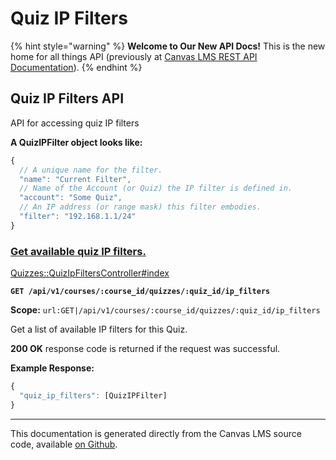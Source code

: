 # Quiz IP Filters

{% hint style="warning" %}
**Welcome to Our New API Docs!** This is the new home for all things API (previously at [Canvas LMS REST API Documentation](https://api.instructure.com)).
{% endhint %}

## Quiz IP Filters API

API for accessing quiz IP filters

**A QuizIPFilter object looks like:**

```js
{
  // A unique name for the filter.
  "name": "Current Filter",
  // Name of the Account (or Quiz) the IP filter is defined in.
  "account": "Some Quiz",
  // An IP address (or range mask) this filter embodies.
  "filter": "192.168.1.1/24"
}
```

### [Get available quiz IP filters.](#method.quizzes/quiz_ip_filters.index) <a href="#method.quizzes-quiz_ip_filters.index" id="method.quizzes-quiz_ip_filters.index"></a>

[Quizzes::QuizIpFiltersController#index](https://github.com/instructure/canvas-lms/blob/master/app/controllers/quizzes/quiz_ip_filters_controller.rb)

**`GET /api/v1/courses/:course_id/quizzes/:quiz_id/ip_filters`**

**Scope:** `url:GET|/api/v1/courses/:course_id/quizzes/:quiz_id/ip_filters`

Get a list of available IP filters for this Quiz.

**200 OK** response code is returned if the request was successful.

**Example Response:**

```js
{
  "quiz_ip_filters": [QuizIPFilter]
}
```

***

This documentation is generated directly from the Canvas LMS source code, available [on Github](https://github.com/instructure/canvas-lms).
